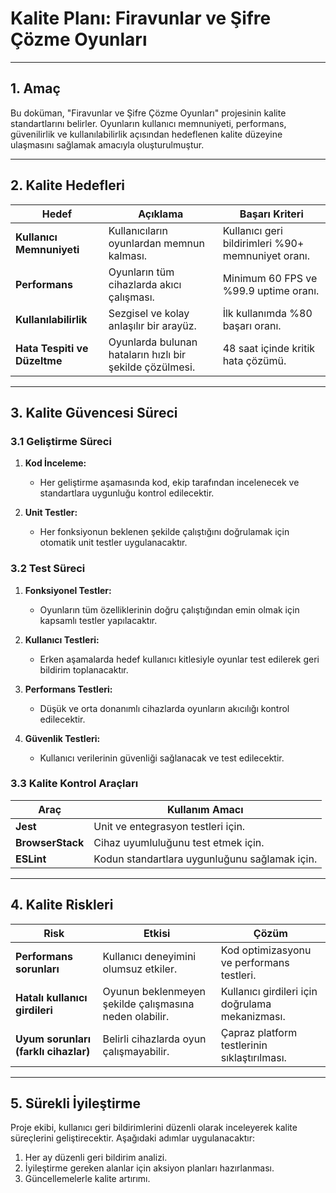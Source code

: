 # **Kalite Planı: Firavunlar ve Şifre Çözme Oyunları**

---

## **1. Amaç**

Bu doküman, "Firavunlar ve Şifre Çözme Oyunları" projesinin kalite standartlarını belirler. Oyunların kullanıcı memnuniyeti, performans, güvenilirlik ve kullanılabilirlik açısından hedeflenen kalite düzeyine ulaşmasını sağlamak amacıyla oluşturulmuştur.

---

## **2. Kalite Hedefleri**

| **Hedef**                | **Açıklama**                                     | **Başarı Kriteri**                                     |
|---------------------------|-------------------------------------------------|-------------------------------------------------------|
| **Kullanıcı Memnuniyeti** | Kullanıcıların oyunlardan memnun kalması.        | Kullanıcı geri bildirimleri %90+ memnuniyet oranı.    |
| **Performans**           | Oyunların tüm cihazlarda akıcı çalışması.        | Minimum 60 FPS ve %99.9 uptime oranı.                |
| **Kullanılabilirlik**    | Sezgisel ve kolay anlaşılır bir arayüz.          | İlk kullanımda %80 başarı oranı.                     |
| **Hata Tespiti ve Düzeltme** | Oyunlarda bulunan hataların hızlı bir şekilde çözülmesi. | 48 saat içinde kritik hata çözümü.                   |

---

## **3. Kalite Güvencesi Süreci**

### **3.1 Geliştirme Süreci**

1. **Kod İnceleme:**  
   - Her geliştirme aşamasında kod, ekip tarafından incelenecek ve standartlara uygunluğu kontrol edilecektir.

2. **Unit Testler:**  
   - Her fonksiyonun beklenen şekilde çalıştığını doğrulamak için otomatik unit testler uygulanacaktır.

### **3.2 Test Süreci**

1. **Fonksiyonel Testler:**  
   - Oyunların tüm özelliklerinin doğru çalıştığından emin olmak için kapsamlı testler yapılacaktır.

2. **Kullanıcı Testleri:**  
   - Erken aşamalarda hedef kullanıcı kitlesiyle oyunlar test edilerek geri bildirim toplanacaktır.

3. **Performans Testleri:**  
   - Düşük ve orta donanımlı cihazlarda oyunların akıcılığı kontrol edilecektir.

4. **Güvenlik Testleri:**  
   - Kullanıcı verilerinin güvenliği sağlanacak ve test edilecektir.

### **3.3 Kalite Kontrol Araçları**

| **Araç**        | **Kullanım Amacı**                                      |
|------------------|--------------------------------------------------------|
| **Jest**         | Unit ve entegrasyon testleri için.                     |
| **BrowserStack** | Cihaz uyumluluğunu test etmek için.                    |
| **ESLint**       | Kodun standartlara uygunluğunu sağlamak için.          |

---

## **4. Kalite Riskleri**

| **Risk**                  | **Etkisi**                                        | **Çözüm**                                               |
|---------------------------|--------------------------------------------------|---------------------------------------------------------|
| **Performans sorunları**  | Kullanıcı deneyimini olumsuz etkiler.            | Kod optimizasyonu ve performans testleri.              |
| **Hatalı kullanıcı girdileri** | Oyunun beklenmeyen şekilde çalışmasına neden olabilir. | Kullanıcı girdileri için doğrulama mekanizması.         |
| **Uyum sorunları (farklı cihazlar)** | Belirli cihazlarda oyun çalışmayabilir.            | Çapraz platform testlerinin sıklaştırılması.            |

---

## **5. Sürekli İyileştirme**

Proje ekibi, kullanıcı geri bildirimlerini düzenli olarak inceleyerek kalite süreçlerini geliştirecektir. Aşağıdaki adımlar uygulanacaktır:

1. Her ay düzenli geri bildirim analizi.  
2. İyileştirme gereken alanlar için aksiyon planları hazırlanması.  
3. Güncellemelerle kalite artırımı.  

